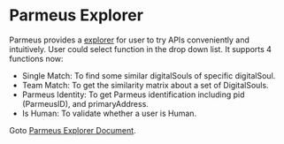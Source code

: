 # Parmeus Explorer

Parmeus provides a [explorer](https://parmeus.github.io/explorer) for user to try APIs conveniently and intuitively. User could select function in the drop down list. It supports 4 functions now:
* Single Match: To find some similar digitalSouls of specific digitalSoul.
* Team Match: To get the similarity matrix about a set of DigitalSouls.
* Parmeus Identity: To get Parmeus identification including pid (ParmeusID), and primaryAddress.
* Is Human: To validate whether a user is Human.

Goto [Parmeus Explorer Document](https://parmeus.github.io/docs/#/explorer).